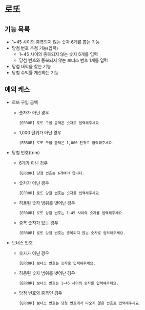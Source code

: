 # 로또

## 기능 목록

- 1~45 사이의 중복되지 않는 숫자 6개를 뽑는 기능
- 당첨 번호 추첨 기능(입력)
  - 1~45 사이의 중복되지 않는 숫자 6개를 입력
  - 당첨 번호와 중복되지 않는 보너스 번호 1개를 입력
- 당첨 내역을 찾는 기능
- 당첨 수익률 계산하는 기능

## 예외 케스

- 로또 구입 금액

  - 숫자가 아닌 경우
    ```
    [ERROR] 로또 구입 금액은 숫자로 입력해주세요.
    ```
  - 1,000 단위가 아닌 경우

    ```
    [ERROR] 로또 구입 금액은 1,000 단위로 입력해주세요.
    ```

- 당첨 번호(trim)

  - 6개가 아닌 경우
    ```
    [ERROR] 당첨 번호는 6개여야 합니다.
    ```
  - 숫자가 아닌 경우
    ```
    [ERROR] 로또 당첨 번호는 숫자를 입력해주세요.
    ```
  - 허용된 숫자 범위를 벗어난 경우
    ```
    [ERROR] 로또 당첨 번호는 1~45 사이의 숫자를 입력해주세요.
    ```
  - 중복 숫자가 있는 경우
    ```
    [ERROR] 로또 당첨 번호는 중복되지 않는 숫자로 입력해주세요.
    ```

- 보너스 번호

  - 숫자가 아닌 경우
    ```
    [ERROR] 보너스 번호는 숫자로 입력해주세요.
    ```
  - 허용된 숫자 범위를 벗어난 경우
    ```
    [ERROR] 보너스 번호는 1~45 사이의 숫자를 입력해주세요.
    ```
  - 당첨 번호와 중복인 경우
    ```
    [ERROR] 보너스 번호는 당첨 번호에서 나오지 않은 번호로 입력해주세요.
    ```
